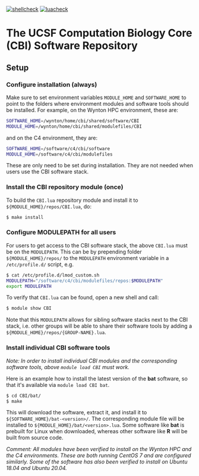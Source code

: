 [![shellcheck](https://github.com/HenrikBengtsson/CBI-software/actions/workflows/shellcheck.yml/badge.svg)](https://github.com/HenrikBengtsson/CBI-software/actions/workflows/shellcheck.yml)
[![luacheck](https://github.com/HenrikBengtsson/CBI-software/actions/workflows/luacheck.yml/badge.svg)](https://github.com/HenrikBengtsson/CBI-software/actions/workflows/luacheck.yml)

# The UCSF Computation Biology Core (CBI) Software Repository

## Setup

### Configure installation (always)

Make sure to set environment variables `MODULE_HOME` and `SOFTWARE_HOME` to point to the folders where environment modules and software tools should be installed. For example, on the Wynton HPC environment, these are:

```sh
SOFTWARE_HOME=/wynton/home/cbi/shared/software/CBI
MODULE_HOME=/wynton/home/cbi/shared/modulefiles/CBI
```

and on the C4 environment, they are:

```sh
SOFTWARE_HOME=/software/c4/cbi/software
MODULE_HOME=/software/c4/cbi/modulefiles
```

These are only need to be set during installation. They are not needed when users use the CBI software stack.


### Install the CBI repository module (once)

To build the `CBI.lua` repository module and install it to `${MODULE_HOME}/repos/CBI.lua`, do:

```sh
$ make install
```

### Configure MODULEPATH for all users

For users to get access to the CBI software stack, the above `CBI.lua` must be on the `MODULEPATH`. This can be by prepending folder `${MODULE_HOME}/repos/` to the `MODULEPATH` environment variable in a `/etc/profile.d/` script, e.g.


```sh
$ cat /etc/profile.d/lmod_custom.sh
MODULEPATH="/software/c4/cbi/modulefiles/repos:$MODULEPATH"
export MODULEPATH
```

To verify that `CBI.lua` can be found, open a new shell and call:

```sh
$ module show CBI
```

Note that this `MODULEPATH` allows for sibling software stacks next to the CBI stack, i.e. other groups will be able to share their software tools by adding a `${MODULE_HOME}/repos/{GROUP-NAME}.lua`.


### Install individual CBI software tools

_Note: In order to install individual CBI modules and the corresponding software tools, above `module load CBI` must work._

Here is an example how to install the latest version of the **bat** software, so that it's available via `module load CBI bat`.

```sh
$ cd CBI/bat/
$ make
```

This will download the software, extract it, and install it to `${SOFTWARE_HOME}/bat-<version>/`. The corresponding module file will be installed to `${MODULE_HOME}/bat/<version>.lua`.  Some software like **bat** is prebuilt for Linux when downloaded, whereas other software like **R** will be built from source code.

_Comment: All modules have been verified to install on the Wynton HPC and the C4 environments.  These are both running CentOS 7 and are configured similarly.  Some of the software has also been verified to install on Ubuntu 18.04 and Ubuntu 20.04._
